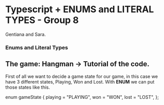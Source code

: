 # Typescript + ENUMS and LITERAL TYPES - Group 8
Gentiana and Sara. 

### Enums and Literal Types

## The game: Hangman -> Tutorial of the code. 
First of all we want to decide a game state for our game, in this case we have 3 different states, Playing, Won and Lost. 
With <b>ENUM</b> we can put those states like this. 

enum gameState {
  playing = "PLAYING",
  won = "WON",
  lost = "LOST", 
};

